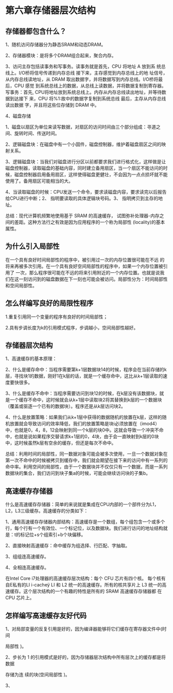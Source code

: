# 第六章存储器层次结构

## 存储器都包含什么？

1、随机访问存储器分为静态SRAM和动态DRAM。

2、存储器模块：是将多个DRAM组合起来，聚合内存。

3、访问主存包括读事务和写事务。读事务就是首先，CPU 将地址 A 放到系 统总线上。I/O桥将信号传递到内存总线 接下来，主存感觉到内存总线上的地 址信号，从内存总线读地址，从 DRAM 取出数据字，并将数据写到内存总线。I/O桥将最后，CPU 感觉 到系统总线上的数据，从总线上读数据，并将数据复制到寄存器。写事务：首先, CPU将地址放到系统总线上。内存从内存总线读出地址，并等待数据到达接下 来，CPU 将%1:故中的数据字复制到系统总线 最后，主存从内存总线读出数据 字，并且将这些位存储到 DRAM 中。

4、磁盘存储

​	1、磁盘以扇区为单位来读写数据，对扇区的访问时间由三个部分组成：寻道之间、旋转时间、传送时间。

​    2、逻辑磁盘块：在磁盘中有一个小固件，磁盘控制器，维护着磁盘扇区之间的映射关系。

​	3、逻辑磁盘块：当我们对磁盘进行分区以前都要求我们进行格式化，这样做是让磁盘控制器，读取磁盘的基础内容，同时建立备用扇区，当一个扇区不能访问的时候，磁盘控制器启用备用扇区，这样使得磁盘更健壮，不会因为一点点损坏就不能使用了。备用扇区可能相当的大。

   4、当读取磁盘的时候：CPU发送一个命令，要求读磁盘内容，要求读完以后报告给CPU进行中断；2、 指明要读取的具体逻辑块号码。3、 指明拷贝到主存的地址。

总结：现代计算机频繁地使用基于 SRAM 的高速缓存， 试图弥补处理器-内存之间的差距。这种方法行之有效是因为应用程序的一个称为局部性 (locality)的基本属性。

## 为什么引入局部性

在一个具有良好时间局部性的程序中，被引用过一次的内存位置很可能在不远 的将来再被多次引用。在一个具有良好空间局部性的程序中，如果一个内存位置被引用了 一次，那么程序很可能在不远的将来引用附近的一个内存位置。也就是说我们在这一刻访问到的磁盘数据在下一刻也可能会被访问。局部性分为：时间局部性和空间局部性。

## 怎么样编写良好的局限性程序

1.重复引用同一个变量的程序有良好的时间局部性；

2.具有步调长度为k的引用模式程序，步调越小，空间局部性越好。

## 存储器层次结构

1、高速缓存的基本原理：

2、什么是缓存命中：当程序需要第k+1层数据块14的时候，程序会在当前存储的k层，寻找块1的数据，刚好1在k层的话，就是一个缓存命中，这比从k+1层读取的速度要快很多。

3、什么是缓存不命中：当程序需要访问到块12的时候，在k层没有该数据块，就是一个缓存不命中，这时候就会从k+1层中读取块2将其替换到k层的一个数据块（覆盖或驱逐一个已有的数据块）。程序还是从k层访问块2。

4、什么是放置策略：如果我们从k+1层中获得的数据随机的放置在k层，这样的随机放置就会导致访问的效率降低，我们的放置策略是块i必须放置在（imod4）中，也就是0，4，8，12会映射到同一个k层的块0中。这就会导致一个冲突不命中，也就是说如果程序交替请求k+1层的0，4块，由于会一直映射到k层的0块中，这时候虽然k层有空余的缓存，但还是每次不命中。

总结：利用时间的局部性，同一数据对象可能会被多次使用，一旦一个数据对象在第一次不命中的时候被拷贝到缓存中，我们就会期望在接下来的访问中有一系列的命中率。利用空间的局部性，由于一个数据块并不仅仅只有一个数据，而是一系列数据块的集合，我们访问到块子集a的时候，可能会继续访问块的子集b。



## 高速缓存存储器

 什么是高速缓存存储器：简单的来说就是集成在CPU内部的一个部件分为L1，L2，L3三级缓存。高速缓存的分类如下：

1、通用高速缓存存储器内部结构：高速缓存是一个数组，每个组包含一个或多个行，每个行有一个有效位、一个标记位，以及数据块。我们进行访问的地址结构就是：t的标记位+s个组索引+b个块偏移。

2、直接映射高速缓存：命中缓存为组选择、行匹配、字抽取。

3、组组连高速缓存。

4、全相连高速缓存。

在Intel Core i7处理器的高速缓存层次结构：每个 CFU 芯片有四个核。 每个核有自E私有的LI i-cacheÿ LI 和 L2 统一的高速缓存。所有的核共享片上 L3 统一的高速缓存。这个层次结构的一个有趣的特性是所有的 SRAM 高速缓存存储器都 在 CPU 芯片上。

##  怎样编写高速缓存友好代码

1、对局部变量的反复引用是好的，因为编译器能够将它们缓存在寄存器文件中(时间

局部性 )。

2、步长为 1 的引用模式是好的，因为存储器层次结构中所有层次上的缓存都是将数据

存储为连 续的块(空间局部性 )。

3、



##  

